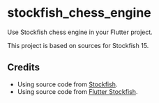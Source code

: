 # stockfish_chess_engine

Use Stockfish chess engine in your Flutter project.

This project is based on sources for Stockfish 15.

## Credits

* Using source code from [Stockfish](https://stockfishchess.org).
* Using source code from [Flutter Stockfish](https://github.com/ArjanAswal/Stockfish).